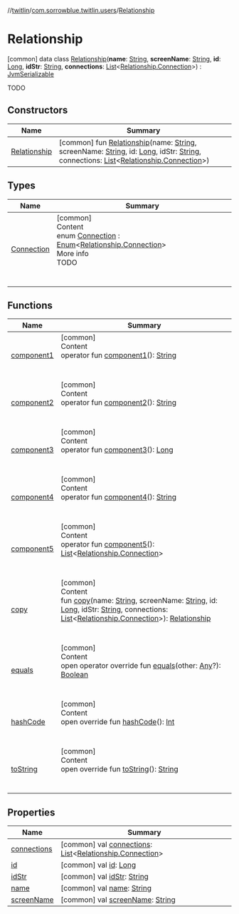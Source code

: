 //[twitlin](../../index.md)/[com.sorrowblue.twitlin.users](../index.md)/[Relationship](index.md)



# Relationship  
 [common] data class [Relationship](index.md)(**name**: [String](https://kotlinlang.org/api/latest/jvm/stdlib/kotlin/-string/index.html), **screenName**: [String](https://kotlinlang.org/api/latest/jvm/stdlib/kotlin/-string/index.html), **id**: [Long](https://kotlinlang.org/api/latest/jvm/stdlib/kotlin/-long/index.html), **idStr**: [String](https://kotlinlang.org/api/latest/jvm/stdlib/kotlin/-string/index.html), **connections**: [List](https://kotlinlang.org/api/latest/jvm/stdlib/kotlin.collections/-list/index.html)<[Relationship.Connection](-connection/index.md)>) : [JvmSerializable](../../com.sorrowblue.twitlin.annotation/-jvm-serializable/index.md)

TODO

   


## Constructors  
  
|  Name|  Summary| 
|---|---|
| <a name="com.sorrowblue.twitlin.users/Relationship/Relationship/#kotlin.String#kotlin.String#kotlin.Long#kotlin.String#kotlin.collections.List[com.sorrowblue.twitlin.users.Relationship.Connection]/PointingToDeclaration/"></a>[Relationship](-relationship.md)| <a name="com.sorrowblue.twitlin.users/Relationship/Relationship/#kotlin.String#kotlin.String#kotlin.Long#kotlin.String#kotlin.collections.List[com.sorrowblue.twitlin.users.Relationship.Connection]/PointingToDeclaration/"></a> [common] fun [Relationship](-relationship.md)(name: [String](https://kotlinlang.org/api/latest/jvm/stdlib/kotlin/-string/index.html), screenName: [String](https://kotlinlang.org/api/latest/jvm/stdlib/kotlin/-string/index.html), id: [Long](https://kotlinlang.org/api/latest/jvm/stdlib/kotlin/-long/index.html), idStr: [String](https://kotlinlang.org/api/latest/jvm/stdlib/kotlin/-string/index.html), connections: [List](https://kotlinlang.org/api/latest/jvm/stdlib/kotlin.collections/-list/index.html)<[Relationship.Connection](-connection/index.md)>)   <br>


## Types  
  
|  Name|  Summary| 
|---|---|
| <a name="com.sorrowblue.twitlin.users/Relationship.Connection///PointingToDeclaration/"></a>[Connection](-connection/index.md)| <a name="com.sorrowblue.twitlin.users/Relationship.Connection///PointingToDeclaration/"></a>[common]  <br>Content  <br>enum [Connection](-connection/index.md) : [Enum](https://kotlinlang.org/api/latest/jvm/stdlib/kotlin/-enum/index.html)<[Relationship.Connection](-connection/index.md)>   <br>More info  <br>TODO  <br><br><br>


## Functions  
  
|  Name|  Summary| 
|---|---|
| <a name="com.sorrowblue.twitlin.users/Relationship/component1/#/PointingToDeclaration/"></a>[component1](component1.md)| <a name="com.sorrowblue.twitlin.users/Relationship/component1/#/PointingToDeclaration/"></a>[common]  <br>Content  <br>operator fun [component1](component1.md)(): [String](https://kotlinlang.org/api/latest/jvm/stdlib/kotlin/-string/index.html)  <br><br><br>
| <a name="com.sorrowblue.twitlin.users/Relationship/component2/#/PointingToDeclaration/"></a>[component2](component2.md)| <a name="com.sorrowblue.twitlin.users/Relationship/component2/#/PointingToDeclaration/"></a>[common]  <br>Content  <br>operator fun [component2](component2.md)(): [String](https://kotlinlang.org/api/latest/jvm/stdlib/kotlin/-string/index.html)  <br><br><br>
| <a name="com.sorrowblue.twitlin.users/Relationship/component3/#/PointingToDeclaration/"></a>[component3](component3.md)| <a name="com.sorrowblue.twitlin.users/Relationship/component3/#/PointingToDeclaration/"></a>[common]  <br>Content  <br>operator fun [component3](component3.md)(): [Long](https://kotlinlang.org/api/latest/jvm/stdlib/kotlin/-long/index.html)  <br><br><br>
| <a name="com.sorrowblue.twitlin.users/Relationship/component4/#/PointingToDeclaration/"></a>[component4](component4.md)| <a name="com.sorrowblue.twitlin.users/Relationship/component4/#/PointingToDeclaration/"></a>[common]  <br>Content  <br>operator fun [component4](component4.md)(): [String](https://kotlinlang.org/api/latest/jvm/stdlib/kotlin/-string/index.html)  <br><br><br>
| <a name="com.sorrowblue.twitlin.users/Relationship/component5/#/PointingToDeclaration/"></a>[component5](component5.md)| <a name="com.sorrowblue.twitlin.users/Relationship/component5/#/PointingToDeclaration/"></a>[common]  <br>Content  <br>operator fun [component5](component5.md)(): [List](https://kotlinlang.org/api/latest/jvm/stdlib/kotlin.collections/-list/index.html)<[Relationship.Connection](-connection/index.md)>  <br><br><br>
| <a name="com.sorrowblue.twitlin.users/Relationship/copy/#kotlin.String#kotlin.String#kotlin.Long#kotlin.String#kotlin.collections.List[com.sorrowblue.twitlin.users.Relationship.Connection]/PointingToDeclaration/"></a>[copy](copy.md)| <a name="com.sorrowblue.twitlin.users/Relationship/copy/#kotlin.String#kotlin.String#kotlin.Long#kotlin.String#kotlin.collections.List[com.sorrowblue.twitlin.users.Relationship.Connection]/PointingToDeclaration/"></a>[common]  <br>Content  <br>fun [copy](copy.md)(name: [String](https://kotlinlang.org/api/latest/jvm/stdlib/kotlin/-string/index.html), screenName: [String](https://kotlinlang.org/api/latest/jvm/stdlib/kotlin/-string/index.html), id: [Long](https://kotlinlang.org/api/latest/jvm/stdlib/kotlin/-long/index.html), idStr: [String](https://kotlinlang.org/api/latest/jvm/stdlib/kotlin/-string/index.html), connections: [List](https://kotlinlang.org/api/latest/jvm/stdlib/kotlin.collections/-list/index.html)<[Relationship.Connection](-connection/index.md)>): [Relationship](index.md)  <br><br><br>
| <a name="kotlin/Any/equals/#kotlin.Any?/PointingToDeclaration/"></a>[equals](../../com.sorrowblue.twitlin.v2.users/-users-api/-expansion/-companion/index.md#%5Bkotlin%2FAny%2Fequals%2F%23kotlin.Any%3F%2FPointingToDeclaration%2F%5D%2FFunctions%2F1930806739)| <a name="kotlin/Any/equals/#kotlin.Any?/PointingToDeclaration/"></a>[common]  <br>Content  <br>open operator override fun [equals](../../com.sorrowblue.twitlin.v2.users/-users-api/-expansion/-companion/index.md#%5Bkotlin%2FAny%2Fequals%2F%23kotlin.Any%3F%2FPointingToDeclaration%2F%5D%2FFunctions%2F1930806739)(other: [Any](https://kotlinlang.org/api/latest/jvm/stdlib/kotlin/-any/index.html)?): [Boolean](https://kotlinlang.org/api/latest/jvm/stdlib/kotlin/-boolean/index.html)  <br><br><br>
| <a name="kotlin/Any/hashCode/#/PointingToDeclaration/"></a>[hashCode](../../com.sorrowblue.twitlin.v2.users/-users-api/-expansion/-companion/index.md#%5Bkotlin%2FAny%2FhashCode%2F%23%2FPointingToDeclaration%2F%5D%2FFunctions%2F1930806739)| <a name="kotlin/Any/hashCode/#/PointingToDeclaration/"></a>[common]  <br>Content  <br>open override fun [hashCode](../../com.sorrowblue.twitlin.v2.users/-users-api/-expansion/-companion/index.md#%5Bkotlin%2FAny%2FhashCode%2F%23%2FPointingToDeclaration%2F%5D%2FFunctions%2F1930806739)(): [Int](https://kotlinlang.org/api/latest/jvm/stdlib/kotlin/-int/index.html)  <br><br><br>
| <a name="kotlin/Any/toString/#/PointingToDeclaration/"></a>[toString](../../com.sorrowblue.twitlin.v2.users/-users-api/-expansion/-companion/index.md#%5Bkotlin%2FAny%2FtoString%2F%23%2FPointingToDeclaration%2F%5D%2FFunctions%2F1930806739)| <a name="kotlin/Any/toString/#/PointingToDeclaration/"></a>[common]  <br>Content  <br>open override fun [toString](../../com.sorrowblue.twitlin.v2.users/-users-api/-expansion/-companion/index.md#%5Bkotlin%2FAny%2FtoString%2F%23%2FPointingToDeclaration%2F%5D%2FFunctions%2F1930806739)(): [String](https://kotlinlang.org/api/latest/jvm/stdlib/kotlin/-string/index.html)  <br><br><br>


## Properties  
  
|  Name|  Summary| 
|---|---|
| <a name="com.sorrowblue.twitlin.users/Relationship/connections/#/PointingToDeclaration/"></a>[connections](connections.md)| <a name="com.sorrowblue.twitlin.users/Relationship/connections/#/PointingToDeclaration/"></a> [common] val [connections](connections.md): [List](https://kotlinlang.org/api/latest/jvm/stdlib/kotlin.collections/-list/index.html)<[Relationship.Connection](-connection/index.md)>   <br>
| <a name="com.sorrowblue.twitlin.users/Relationship/id/#/PointingToDeclaration/"></a>[id](id.md)| <a name="com.sorrowblue.twitlin.users/Relationship/id/#/PointingToDeclaration/"></a> [common] val [id](id.md): [Long](https://kotlinlang.org/api/latest/jvm/stdlib/kotlin/-long/index.html)   <br>
| <a name="com.sorrowblue.twitlin.users/Relationship/idStr/#/PointingToDeclaration/"></a>[idStr](id-str.md)| <a name="com.sorrowblue.twitlin.users/Relationship/idStr/#/PointingToDeclaration/"></a> [common] val [idStr](id-str.md): [String](https://kotlinlang.org/api/latest/jvm/stdlib/kotlin/-string/index.html)   <br>
| <a name="com.sorrowblue.twitlin.users/Relationship/name/#/PointingToDeclaration/"></a>[name](name.md)| <a name="com.sorrowblue.twitlin.users/Relationship/name/#/PointingToDeclaration/"></a> [common] val [name](name.md): [String](https://kotlinlang.org/api/latest/jvm/stdlib/kotlin/-string/index.html)   <br>
| <a name="com.sorrowblue.twitlin.users/Relationship/screenName/#/PointingToDeclaration/"></a>[screenName](screen-name.md)| <a name="com.sorrowblue.twitlin.users/Relationship/screenName/#/PointingToDeclaration/"></a> [common] val [screenName](screen-name.md): [String](https://kotlinlang.org/api/latest/jvm/stdlib/kotlin/-string/index.html)   <br>

